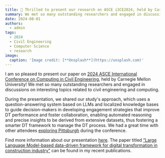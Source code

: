 ```yaml
---
title: 🌆 Thrilled to present our research on ASCE i3CE2024, held by Carneige Mellon University!
summary: We met so many outstanding researchers and engaged in discussions on interesting topics related to civil engineering and computing.
date: 2024-08-01
authors:
  - admin
tags:
  - 2024
  - Civil Engineering
  - Computer Science
  - research
image:
  caption: 'Image credit: [**Unsplash**](https://unsplash.com)'
---
```


I am so pleased to present our paper on [2024 ASCE International Conference on Computing in Civil Engineering](https://www.cmu.edu/cee/i3ce2024/index.html), held by Carnegie Mellon University! We met so many outstanding researchers and engaged in discussions on interesting topics related to civil engineering and computing.

During the presentation, we shared our study's approach, which uses a question-answering system based on LLMs and localized knowledge bases to guide decision-makers in developing engagement strategies that improve DT performance and foster collaboration, enabling automated reasoning and precise insights to be derived from extensive datasets, thus fostering a smarter DT framework to manage the DT process. We had a great time with other attendees [exploring Pittsburgh](https://melvin-king.github.io/post/pitts/) during the conference.

Find more information about our presentation [here](https://melvin-king.github.io/event/i3ce2024/). The paper titled [“Large Language Model-based data-driven framework for digital transformation in construction industry”](https://melvin-king.github.io/publication/conference-paper/) can be found in my recent publications.


